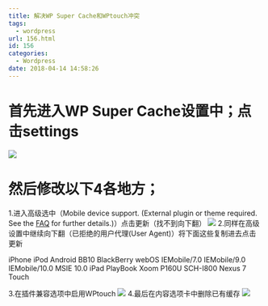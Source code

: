 ```yaml
---
title: 解决WP Super Cache和WPtouch冲突
tags:
  - wordpress
url: 156.html
id: 156
categories:
  - Wordpress
date: 2018-04-14 14:58:26
---
```


首先进入WP Super Cache设置中；点击settings
================================

![](https://blog.csdn.net/qq_21438599/article/details/52917106)

然后修改以下4各地方；
===========

1.进入高级选中（Mobile device support. (External plugin or theme required. See the [FAQ](http://wordpress.org/plugins/wp-super-cache/faq/) for further details.)）点击更新（找不到向下翻） ![](https://blog.csdn.net/qq_21438599/article/details/52917106) 2.同样在高级设置中继续向下翻（已拒绝的用户代理(User Agent)）将下面这些复制进去点击更新

iPhone
iPod
Android
BB10
BlackBerry
webOS
IEMobile/7.0
IEMobile/9.0
IEMobile/10.0
MSIE 10.0
iPad
PlayBook
Xoom
P160U
SCH-I800
Nexus 7
Touch

3.在插件兼容选项中启用WPtouch ![](https://blog.csdn.net/qq_21438599/article/details/52917106) 4.最后在内容选项卡中删除已有缓存 ![](https://blog.csdn.net/qq_21438599/article/details/52917106)